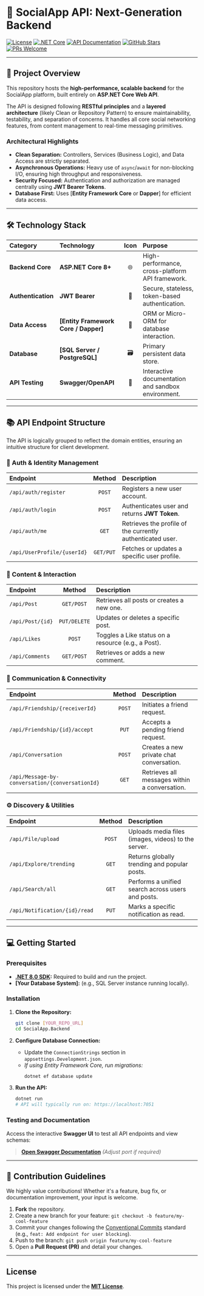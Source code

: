 # 🚀 SocialApp API: Next-Generation Backend

[![License](https://img.shields.io/github/license/[YOUR_GITHUB_USERNAME]/[YOUR_REPO_NAME]?style=for-the-badge&color=2ecc71)](LICENSE)
[![.NET Core](https://img.shields.io/badge/Framework-ASP.NET_Core_8-512BD4?style=for-the-badge&logo=dotnet&logoColor=white)](https://dotnet.microsoft.com/en-us/apps/aspnet)
[![API Documentation](https://img.shields.io/badge/Documentation-Swagger_UI-85EA2D?style=for-the-badge&logo=openapi-initiative)](https://localhost:7051/swagger/index.html)
[![GitHub Stars](https://img.shields.io/github/stars/[YOUR_GITHUB_USERNAME]/[YOUR_REPO_NAME]?style=for-the-badge&color=FFD700)](https://github.com/[YOUR_GITHUB_USERNAME]/[YOUR_REPO_NAME]/stargazers)
[![PRs Welcome](https://img.shields.io/badge/PRs-Welcome-FF69B4?style=for-the-badge&logo=github)](CONTRIBUTING.md)

---

## 🎯 Project Overview

This repository hosts the **high-performance, scalable backend** for the SocialApp platform, built entirely on **ASP.NET Core Web API**.

The API is designed following **RESTful principles** and a **layered architecture** (likely Clean or Repository Pattern) to ensure maintainability, testability, and separation of concerns. It handles all core social networking features, from content management to real-time messaging primitives.

### Architectural Highlights

* **Clean Separation:** Controllers, Services (Business Logic), and Data Access are strictly separated.
* **Asynchronous Operations:** Heavy use of `async`/`await` for non-blocking I/O, ensuring high throughput and responsiveness.
* **Security Focused:** Authentication and authorization are managed centrally using **JWT Bearer Tokens**.
* **Database First:** Uses [**Entity Framework Core** or **Dapper**] for efficient data access.

---

## 🛠️ Technology Stack

| Category | Technology | Icon | Purpose |
| :--- | :--- | :---: | :--- |
| **Backend Core** | **ASP.NET Core 8+** | 🌐 | High-performance, cross-platform API framework. |
| **Authentication** | **JWT Bearer** | 🔑 | Secure, stateless, token-based authentication. |
| **Data Access** | **[Entity Framework Core / Dapper]** | 💾 | ORM or Micro-ORM for database interaction. |
| **Database** | **[SQL Server / PostgreSQL]** | 🗃️ | Primary persistent data store. |
| **API Testing** | **Swagger/OpenAPI** | 📝 | Interactive documentation and sandbox environment. |

---

## 📚 API Endpoint Structure

The API is logically grouped to reflect the domain entities, ensuring an intuitive structure for client development.

### 🔐 Auth & Identity Management

| Endpoint | Method | Description |
| :--- | :---: | :--- |
| `/api/auth/register` | `POST` | Registers a new user account. |
| `/api/auth/login` | `POST` | Authenticates user and returns **JWT Token**. |
| `/api/auth/me` | `GET` | Retrieves the profile of the currently authenticated user. |
| `/api/UserProfile/{userId}` | `GET/PUT` | Fetches or updates a specific user profile. |

### 📰 Content & Interaction

| Endpoint | Method | Description |
| :--- | :---: | :--- |
| `/api/Post` | `GET/POST` | Retrieves all posts or creates a new one. |
| `/api/Post/{id}` | `PUT/DELETE` | Updates or deletes a specific post. |
| `/api/Likes` | `POST` | Toggles a Like status on a resource (e.g., a Post). |
| `/api/Comments` | `GET/POST` | Retrieves or adds a new comment. |

### 💬 Communication & Connectivity

| Endpoint | Method | Description |
| :--- | :---: | :--- |
| `/api/Friendship/{receiverId}`| `POST` | Initiates a friend request. |
| `/api/Friendship/{id}/accept`| `PUT` | Accepts a pending friend request. |
| `/api/Conversation` | `POST` | Creates a new private chat conversation. |
| `/api/Message-by-conversation/{conversationId}` | `GET` | Retrieves all messages within a conversation. |

### ⚙️ Discovery & Utilities

| Endpoint | Method | Description |
| :--- | :---: | :--- |
| `/api/File/upload` | `POST` | Uploads media files (images, videos) to the server. |
| `/api/Explore/trending` | `GET` | Returns globally trending and popular posts. |
| `/api/Search/all` | `GET` | Performs a unified search across users and posts. |
| `/api/Notification/{id}/read` | `PUT` | Marks a specific notification as read. |

---

## 💻 Getting Started

### Prerequisites

* **[.NET 8.0 SDK](https://dotnet.microsoft.com/download):** Required to build and run the project.
* **[Your Database System]:** (e.g., SQL Server instance running locally).

### Installation

1.  **Clone the Repository:**
    ```bash
    git clone [YOUR_REPO_URL]
    cd SocialApp.Backend
    ```

2.  **Configure Database Connection:**
    * Update the `ConnectionStrings` section in `appsettings.Development.json`.
    * *If using Entity Framework Core, run migrations:*
        ```bash
        dotnet ef database update
        ```

3.  **Run the API:**
    ```bash
    dotnet run
    # API will typically run on: https://localhost:7051
    ```

### Testing and Documentation

Access the interactive **Swagger UI** to test all API endpoints and view schemas:

> [**Open Swagger Documentation**](https://localhost:7051/swagger/index.html) *(Adjust port if required)*

---

## 🤝 Contribution Guidelines

We highly value contributions! Whether it's a feature, bug fix, or documentation improvement, your input is welcome.

1.  **Fork** the repository.
2.  Create a new branch for your feature: `git checkout -b feature/my-cool-feature`
3.  Commit your changes following the [Conventional Commits](https://www.conventionalcommits.org/en/v1.0.0/) standard (e.g., `feat: Add endpoint for user blocking`).
4.  Push to the branch: `git push origin feature/my-cool-feature`
5.  Open a **Pull Request (PR)** and detail your changes.

---

## **License**

This project is licensed under the [**MIT License**](LICENSE.md).
